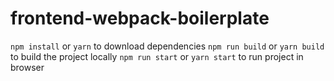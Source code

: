 # frontend-webpack-boilerplate

`npm install` or `yarn` to download dependencies
`npm run build` or `yarn build` to build the project locally
`npm run start` or `yarn start` to run project in browser